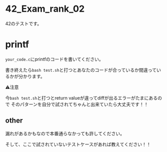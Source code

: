 # 42_Exam_rank_02

42のテストです。

# printf

`your_code.c`にprintfのコードを書いてください。

書き終えたら```bash test.sh```と打つとあなたのコードが合っているか間違っているかが分かります。

⚠️注意

今```bash test.sh```と打つとreturn valueが違ってdiffが出るエラーがたまにあるので
そのパターンを自分で試されてちゃんと出来ていたら大丈夫です！！

## other
漏れがあるかもなので本番通らなかっても許してください。

そして、ここで試されていないテストケースがあれば教えてください！！
